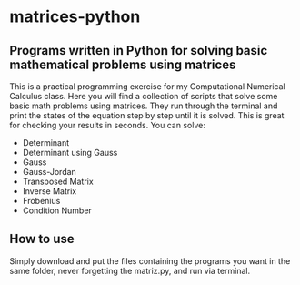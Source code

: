 # matrices-python
## Programs written in Python for solving basic mathematical problems using matrices

This is a practical programming exercise for my Computational Numerical Calculus class.
Here you will find a collection of scripts that solve some basic math problems using matrices.
They run through the terminal and print the states of the equation step by step until it is solved. This is great for checking your results in seconds.
You can solve:
  * Determinant
  * Determinant using Gauss
  * Gauss
  * Gauss-Jordan
  * Transposed Matrix
  * Inverse Matrix
  * Frobenius
  * Condition Number

## How to use

Simply download and put the files containing the programs you want in the same folder, never forgetting the matriz.py, and run via terminal.
